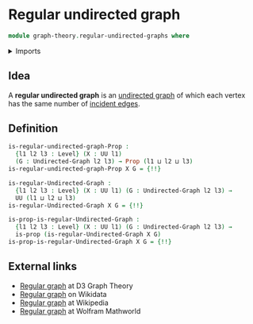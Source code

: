 # Regular undirected graph

```agda
module graph-theory.regular-undirected-graphs where
```

<details><summary>Imports</summary>

```agda
open import foundation.mere-equivalences
open import foundation.propositions
open import foundation.universe-levels

open import graph-theory.neighbors-undirected-graphs
open import graph-theory.undirected-graphs
```

</details>

## Idea

A **regular undirected graph** is an
[undirected graph](graph-theory.undirected-graphs.md) of which each vertex has
the same number of
[incident edges](graph-theory.neighbors-undirected-graphs.md).

## Definition

```agda
is-regular-undirected-graph-Prop :
  {l1 l2 l3 : Level} (X : UU l1)
  (G : Undirected-Graph l2 l3) → Prop (l1 ⊔ l2 ⊔ l3)
is-regular-undirected-graph-Prop X G = {!!}

is-regular-Undirected-Graph :
  {l1 l2 l3 : Level} (X : UU l1) (G : Undirected-Graph l2 l3) →
  UU (l1 ⊔ l2 ⊔ l3)
is-regular-Undirected-Graph X G = {!!}

is-prop-is-regular-Undirected-Graph :
  {l1 l2 l3 : Level} (X : UU l1) (G : Undirected-Graph l2 l3) →
  is-prop (is-regular-Undirected-Graph X G)
is-prop-is-regular-Undirected-Graph X G = {!!}
```

## External links

- [Regular graph](https://d3gt.com/unit.html?regular-graph) at D3 Graph Theory
- [Regular graph](https://www.wikidata.org/entity/Q826467) on Wikidata
- [Regular graph](https://en.wikipedia.org/wiki/Regular_graph) at Wikipedia
- [Regular graph](https://mathworld.wolfram.com/RegularGraph.html) at Wolfram
  Mathworld
